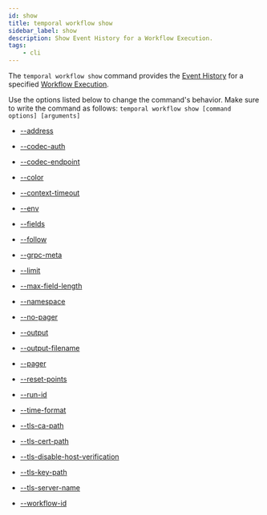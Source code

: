 ```yaml
---
id: show
title: temporal workflow show
sidebar_label: show
description: Show Event History for a Workflow Execution.
tags:
	- cli
---
```


The `temporal workflow show` command provides the [Event History](/concepts/what-is-an-event-history) for a specified [Workflow Execution](/concepts/what-is-a-workflow-execution).

Use the options listed below to change the command's behavior.
Make sure to write the command as follows:
`temporal workflow show [command options] [arguments]`

- [--address](/cli/cmd-options/address)

- [--codec-auth](/cli/cmd-options/codec-auth)

- [--codec-endpoint](/cli/cmd-options/codec-endpoint)

- [--color](/cli/cmd-options/color)

- [--context-timeout](/cli/cmd-options/context-timeout)

- [--env](/cli/cmd-options/env)

- [--fields](/cli/cmd-options/fields)

- [--follow](/cli/cmd-options/follow)

- [--grpc-meta](/cli/cmd-options/grpc-meta)

- [--limit](/cli/cmd-options/limit)

- [--max-field-length](/cli/cmd-options/max-field-length)

- [--namespace](/cli/cmd-options/namespace)

- [--no-pager](/cli/cmd-options/no-pager)

- [--output](/cli/cmd-options/output)

- [--output-filename](/cli/cmd-options/output-filename)

- [--pager](/cli/cmd-options/pager)

- [--reset-points](/cli/cmd-options/reset-points)

- [--run-id](/cli/cmd-options/run-id)

- [--time-format](/cli/cmd-options/time-format)

- [--tls-ca-path](/cli/cmd-options/tls-ca-path)

- [--tls-cert-path](/cli/cmd-options/tls-cert-path)

- [--tls-disable-host-verification](/cli/cmd-options/tls-disable-host-verification)

- [--tls-key-path](/cli/cmd-options/tls-key-path)

- [--tls-server-name](/cli/cmd-options/tls-server-name)

- [--workflow-id](/cli/cmd-options/workflow-id)
